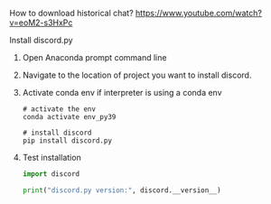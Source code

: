 How to download historical chat?
https://www.youtube.com/watch?v=eoM2-s3HxPc


Install discord.py

1. Open Anaconda prompt command line

2. Navigate to the location of project you want to install discord.

3. Activate conda env if interpreter is using a conda env

	```shell
	# activate the env
	conda activate env_py39
	
	# install discord
	pip install discord.py
	```

4. Test installation

   ```python
   import discord
   
   print("discord.py version:", discord.__version__)
   ```


   